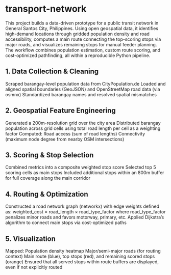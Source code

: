 # transport-network
This project builds a data-driven prototype for a public transit network in General Santos City, Philippines. Using open geospatial data, it identifies high-demand locations through gridded population density and road accessibility, computes a main route connecting the top-scoring stops via major roads, and visualizes remaining stops for manual feeder planning. The workflow combines population estimation, custom route scoring, and cost-optimized pathfinding, all within a reproducible Python pipeline.

## 1. Data Collection & Cleaning
Scraped barangay-level population data from CityPopulation.de
Loaded and aligned spatial boundaries (GeoJSON) and OpenStreetMap road data (via osmnx)
Standardized barangay names and resolved spatial mismatches

## 2. Geospatial Feature Engineering
Generated a 200m-resolution grid over the city area
Distributed barangay population across grid cells using total road length per cell as a weighting factor
Computed:
Road access (sum of road lengths)
Connectivity (maximum node degree from nearby OSM intersections)

## 3. Scoring & Stop Selection
Combined metrics into a composite weighted stop score
Selected top 5 scoring cells as main stops
Included additional stops within an 800m buffer for full coverage along the main corridor

## 4. Routing & Optimization
Constructed a road network graph (networkx) with edge weights defined as:
weighted_cost = road_length × road_type_factor
where road_type_factor penalizes minor roads and favors motorway, primary, etc.
Applied Dijkstra’s algorithm to connect main stops via cost-optimized paths

## 5. Visualization
Mapped:
Population density heatmap
Major/semi-major roads (for routing context)
Main route (blue), top stops (red), and remaining scored stops (orange)
Ensured that all served stops within route buffers are displayed, even if not explicitly routed
